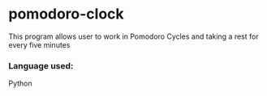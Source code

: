 # pomodoro-clock

This program allows user to work in Pomodoro Cycles and
taking a rest for every five minutes

### Language used:

Python
